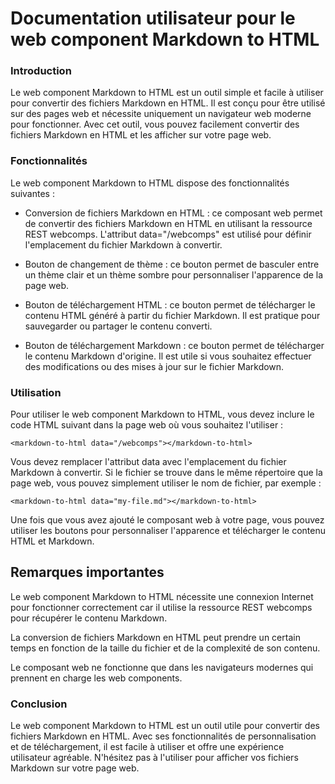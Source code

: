 # Documentation utilisateur pour le web component Markdown to HTML

### Introduction

Le web component Markdown to HTML est un outil simple et facile à utiliser pour convertir des fichiers Markdown en HTML. Il est conçu pour être utilisé sur des pages web et nécessite uniquement un navigateur web moderne pour fonctionner. Avec cet outil, vous pouvez facilement convertir des fichiers Markdown en HTML et les afficher sur votre page web.

### Fonctionnalités

Le web component Markdown to HTML dispose des fonctionnalités suivantes :

- Conversion de fichiers Markdown en HTML : ce composant web permet de convertir des fichiers Markdown en HTML en utilisant la ressource REST webcomps. L'attribut data="/webcomps" est utilisé pour définir l'emplacement du fichier Markdown à convertir.

- Bouton de changement de thème : ce bouton permet de basculer entre un thème clair et un thème sombre pour personnaliser l'apparence de la page web.

- Bouton de téléchargement HTML : ce bouton permet de télécharger le contenu HTML généré à partir du fichier Markdown. Il est pratique pour sauvegarder ou partager le contenu converti.

- Bouton de téléchargement Markdown : ce bouton permet de télécharger le contenu Markdown d'origine. Il est utile si vous souhaitez effectuer des modifications ou des mises à jour sur le fichier Markdown.

### Utilisation

Pour utiliser le web component Markdown to HTML, vous devez inclure le code HTML suivant dans la page web où vous souhaitez l'utiliser :

``<markdown-to-html data="/webcomps"></markdown-to-html>``

Vous devez remplacer l'attribut data avec l'emplacement du fichier Markdown à convertir. Si le fichier se trouve dans le même répertoire que la page web, vous pouvez simplement utiliser le nom de fichier, par exemple :

``<markdown-to-html data="my-file.md"></markdown-to-html>``

Une fois que vous avez ajouté le composant web à votre page, vous pouvez utiliser les boutons pour personnaliser l'apparence et télécharger le contenu HTML et Markdown.

## Remarques importantes

Le web component Markdown to HTML nécessite une connexion Internet pour fonctionner correctement car il utilise la ressource REST webcomps pour récupérer le contenu Markdown.

La conversion de fichiers Markdown en HTML peut prendre un certain temps en fonction de la taille du fichier et de la complexité de son contenu.

Le composant web ne fonctionne que dans les navigateurs modernes qui prennent en charge les web components.

### Conclusion

Le web component Markdown to HTML est un outil utile pour convertir des fichiers Markdown en HTML. Avec ses fonctionnalités de personnalisation et de téléchargement, il est facile à utiliser et offre une expérience utilisateur agréable. N'hésitez pas à l'utiliser pour afficher vos fichiers Markdown sur votre page web.
